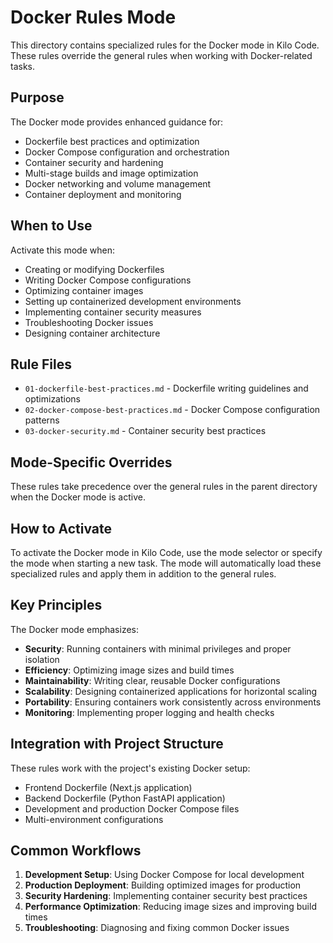 # Docker Rules Mode

This directory contains specialized rules for the Docker mode in Kilo Code. These rules override the general rules when working with Docker-related tasks.

## Purpose

The Docker mode provides enhanced guidance for:
- Dockerfile best practices and optimization
- Docker Compose configuration and orchestration
- Container security and hardening
- Multi-stage builds and image optimization
- Docker networking and volume management
- Container deployment and monitoring

## When to Use

Activate this mode when:
- Creating or modifying Dockerfiles
- Writing Docker Compose configurations
- Optimizing container images
- Setting up containerized development environments
- Implementing container security measures
- Troubleshooting Docker issues
- Designing container architecture

## Rule Files

- `01-dockerfile-best-practices.md` - Dockerfile writing guidelines and optimizations
- `02-docker-compose-best-practices.md` - Docker Compose configuration patterns
- `03-docker-security.md` - Container security best practices

## Mode-Specific Overrides

These rules take precedence over the general rules in the parent directory when the Docker mode is active.

## How to Activate

To activate the Docker mode in Kilo Code, use the mode selector or specify the mode when starting a new task. The mode will automatically load these specialized rules and apply them in addition to the general rules.

## Key Principles

The Docker mode emphasizes:
- **Security**: Running containers with minimal privileges and proper isolation
- **Efficiency**: Optimizing image sizes and build times
- **Maintainability**: Writing clear, reusable Docker configurations
- **Scalability**: Designing containerized applications for horizontal scaling
- **Portability**: Ensuring containers work consistently across environments
- **Monitoring**: Implementing proper logging and health checks

## Integration with Project Structure

These rules work with the project's existing Docker setup:
- Frontend Dockerfile (Next.js application)
- Backend Dockerfile (Python FastAPI application)
- Development and production Docker Compose files
- Multi-environment configurations

## Common Workflows

1. **Development Setup**: Using Docker Compose for local development
2. **Production Deployment**: Building optimized images for production
3. **Security Hardening**: Implementing container security best practices
4. **Performance Optimization**: Reducing image sizes and improving build times
5. **Troubleshooting**: Diagnosing and fixing common Docker issues